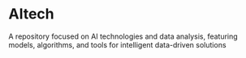 # AItech
A repository focused on AI technologies and data analysis, featuring models, algorithms, and tools for intelligent data-driven solutions
